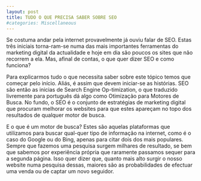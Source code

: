```yaml
---
layout: post
title: TUDO O QUE PRECISA SABER SOBRE SEO
#categories: Miscellaneous
---
```


Se costuma andar pela internet provavelmente já ouviu falar de SEO. Estas três iniciais torna-ram-se numa das mais importantes ferramentas do marketing digital da actualidade e hoje em dia são poucos os sites que não recorrem a ela. Mas, afinal de contas, o que quer dizer SEO e como funciona?

Para explicarmos tudo o que necessita saber sobre este tópico temos que começar pelo início. Aliás, é assim que devem iniciar-se as histórias. SEO são então as inicias de Search Engine Op-timization, o que traduzido livremente para português dá algo como Otimização para Motores de Busca. No fundo, o SEO é o conjunto de estratégias de marketing digital que procuram melhorar os websites para que estes apareçam no topo dos resultados de qualquer motor de busca.

E o que é um motor de busca? Estes são aquelas plataformas que utilizamos para buscar qual-quer tipo de informação na internet, como é o caso do Google ou do Bing, apenas para citar dois dos mais populares. Sempre que fazemos uma pesquisa surgem milhares de resultado, se bem que sabemos por experiência própria que raramente passamos sequer para a segunda página. Isso quer dizer que, quanto mais alto surgir o nosso website numa pesquisa dessas, maiores são as probabilidades de efectuar uma venda ou de captar um novo seguidor.
